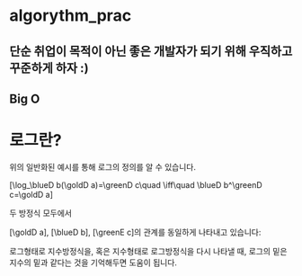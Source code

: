 # algorythm_prac

## 단순 취업이 목적이 아닌 좋은 개발자가 되기 위해 우직하고 꾸준하게 하자 :)

## Big O

# 로그란?

위의 일반화된 예시를 통해 로그의 정의를 알 수 있습니다.

\[\log\_\blueD b(\goldD a)=\greenD c\quad \iff\quad \blueD b^\greenD c=\goldD a\]

두 방정식 모두에서

\[\goldD a\],
\[\blueD b\],
\[\greenE c\]의 관계를 동일하게 나타내고 있습니다:

로그형태로 지수방정식을, 혹은 지수형태로 로그방정식을 다시 나타낼 때, 로그의 밑은 지수의 밑과 같다는 것을 기억해두면 도움이 됩니다.
